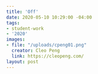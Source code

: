 ```yaml
---
title: 'Off'
date: 2020-05-10 10:29:00 -04:00
tags:
- student-work
- '2020'
images:
- file: "/uploads/cpeng01.png"
  creator: Cleo Peng
  link: https://cleopeng.com/
layout: post
---
```


